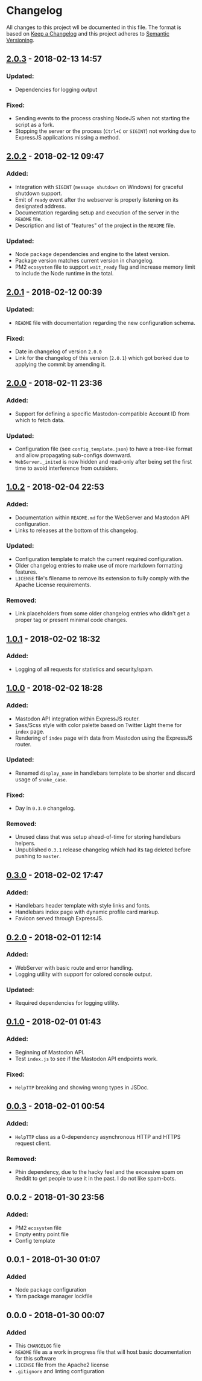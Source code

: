 # Changelog
All changes to this project wll be documented in this file.
The format is based on [Keep a Changelog](http://keepachangelog.com/en/1.0.0/) and this project adheres to [Semantic Versioning](http://semver.org/spec/v2.0.0.html).

## [2.0.3] - 2018-02-13 14:57
### Updated:
- Dependencies for logging output
### Fixed:
- Sending events to the process crashing NodeJS when not starting the script as a fork.
- Stopping the server or the process (`Ctrl+C` or `SIGINT`) not working due to ExpressJS applications missing a method.

## [2.0.2] - 2018-02-12 09:47
### Added:
- Integration with `SIGINT` (`message shutdown` on Windows) for graceful shutdown support.
- Emit of `ready` event after the webserver is properly listening on its designated address.
- Documentation regarding setup and execution of the server in the `README` file.
- Description and list of "features" of the project in the `README` file.
### Updated:
- Node package dependencies and engine to the latest version.
- Package version matches current version in changelog.
- PM2 `ecosystem` file to support `wait_ready` flag and increase memory limit to include the Node runtime in the total.

## [2.0.1] - 2018-02-12 00:39
### Updated:
- `README` file with documentation regarding the new configuration schema.
### Fixed:
- Date in changelog of version `2.0.0`
- Link for the changelog of this version (`2.0.1`) which got borked due to applying the commit by amending it.

## [2.0.0] - 2018-02-11 23:36
### Added:
- Support for defining a specific Mastodon-compatible Account ID from which to fetch data.
### Updated:
- Configuration file (see `config_template.json`) to have a tree-like format and allow propagating sub-configs downward.
- `WebServer._inited` is now hidden and read-only after being set the first time to avoid interference from outsiders.

## [1.0.2] - 2018-02-04 22:53
### Added:
- Documentation within `README.md` for the WebServer and Mastodon API configuration.
- Links to releases at the bottom of this changelog.
### Updated:
- Configuration template to match the current required configuration.
- Older changelog entries to make use of more markdown formatting features.
- `LICENSE` file's filename to remove its extension to fully comply with the Apache License requirements.
### Removed:
- Link placeholders from some older changelog entries who didn't get a proper tag or present minimal code changes.

## [1.0.1] - 2018-02-02 18:32
### Added:
- Logging of all requests for statistics and security/spam.

## [1.0.0] - 2018-02-02 18:28
### Added:
- Mastodon API integration within ExpressJS router.
- Sass/Scss style with color palette based on Twitter Light theme for `index` page.
- Rendering of `index` page with data from Mastodon using the ExpressJS router.
### Updated:
- Renamed `display_name` in handlebars template to be shorter and discard usage of `snake_case`.
### Fixed:
- Day in `0.3.0` changelog.
### Removed:
- Unused class that was setup ahead-of-time for storing handlebars helpers.
- Unpublished `0.3.1` release changelog which had its tag deleted before pushing to `master`.

## [0.3.0] - 2018-02-02 17:47
### Added:
- Handlebars header template with style links and fonts.
- Handlebars index page with dynamic profile card markup.
- Favicon served through ExpressJS.

## [0.2.0] - 2018-02-01 12:14
### Added:
- WebServer with basic route and error handling.
- Logging utility with support for colored console output.
### Updated:
- Required dependencies for logging utility.

## [0.1.0] - 2018-02-01 01:43
### Added:
- Beginning of Mastodon API.
- Test `index.js` to see if the Mastodon API endpoints work.
### Fixed:
- `HelpTTP` breaking and showing wrong types in JSDoc.

## [0.0.3] - 2018-02-01 00:54
### Added:
- `HelpTTP` class as a 0-dependency asynchronous HTTP and HTTPS request client.
### Removed:
- Phin dependency, due to the hacky feel and the excessive spam on Reddit to get people to use it in the past. I do not like spam-bots.

## 0.0.2 - 2018-01-30 23:56
### Added:
- PM2 `ecosystem` file
- Empty entry point file
- Config template

## 0.0.1 - 2018-01-30 01:07
### Added
- Node package configuration
- Yarn package manager lockfile

## 0.0.0 - 2018-01-30 00:07
### Added
- This `CHANGELOG` file
- `README` file as a work in progress file that will host basic documentation for this software
- `LICENSE` file from the Apache2 license
- `.gitignore` and linting configuration

[2.0.3]: https://github.com/HellPie/hellpie.io/releases/tag/v2.0.3
[2.0.2]: https://github.com/HellPie/hellpie.io/releases/tag/v2.0.2
[2.0.1]: https://github.com/HellPie/hellpie.io/tree/e6c2ff
[2.0.0]: https://github.com/HellPie/hellpie.io/releases/tag/v2.0.0
[1.0.2]: https://github.com/HellPie/hellpie.io/releases/tag/v1.0.2
[1.0.1]: https://github.com/HellPie/hellpie.io/tree/dea2f4
[1.0.0]: https://github.com/HellPie/hellpie.io/releases/tag/v1.0.0
[0.3.0]: https://github.com/HellPie/hellpie.io/releases/tag/v0.3.0
[0.2.0]: https://github.com/HellPie/hellpie.io/releases/tag/v0.2.0
[0.1.0]: https://github.com/HellPie/hellpie.io/releases/tag/v0.1.0
[0.0.3]: https://github.com/HellPie/hellpie.io/tree/ce27bc
